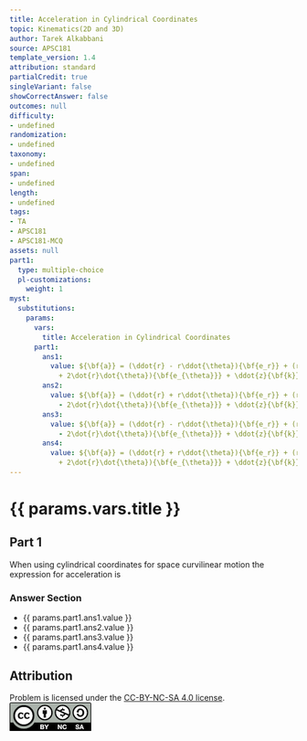 ```yaml
---
title: Acceleration in Cylindrical Coordinates
topic: Kinematics(2D and 3D)
author: Tarek Alkabbani
source: APSC181
template_version: 1.4
attribution: standard
partialCredit: true
singleVariant: false
showCorrectAnswer: false
outcomes: null
difficulty:
- undefined
randomization:
- undefined
taxonomy:
- undefined
span:
- undefined
length:
- undefined
tags:
- TA
- APSC181
- APSC181-MCQ
assets: null
part1:
  type: multiple-choice
  pl-customizations:
    weight: 1
myst:
  substitutions:
    params:
      vars:
        title: Acceleration in Cylindrical Coordinates
      part1:
        ans1:
          value: ${\bf{a}} = (\ddot{r} - r\ddot{\theta}){\bf{e_r}} + (r\ddot{\theta}
            + 2\dot{r}\dot{\theta}){\bf{e_{\theta}}} + \ddot{z}{\bf{k}}$
        ans2:
          value: ${\bf{a}} = (\ddot{r} + r\ddot{\theta}){\bf{e_r}} + (r\ddot{\theta}
            - 2\dot{r}\dot{\theta}){\bf{e_{\theta}}} + \ddot{z}{\bf{k}}$
        ans3:
          value: ${\bf{a}} = (\ddot{r} - r\ddot{\theta}){\bf{e_r}} + (r\ddot{\theta}
            - 2\dot{r}\dot{\theta}){\bf{e_{\theta}}} + \ddot{z}{\bf{k}}$
        ans4:
          value: ${\bf{a}} = (\ddot{r} + r\ddot{\theta}){\bf{e_r}} + (r\ddot{\theta}
            + 2\dot{r}\dot{\theta}){\bf{e_{\theta}}} + \ddot{z}{\bf{k}}$
---
```

# {{ params.vars.title }}

## Part 1

When using cylindrical coordinates for space curvilinear motion the expression for acceleration is

### Answer Section

- {{ params.part1.ans1.value }}
- {{ params.part1.ans2.value }}
- {{ params.part1.ans3.value }}
- {{ params.part1.ans4.value }}

## Attribution

Problem is licensed under the [CC-BY-NC-SA 4.0 license](https://creativecommons.org/licenses/by-nc-sa/4.0/).<br> ![The Creative Commons 4.0 license requiring attribution-BY, non-commercial-NC, and share-alike-SA license.](https://raw.githubusercontent.com/firasm/bits/master/by-nc-sa.png)
